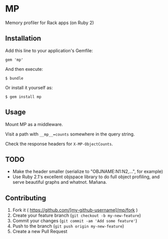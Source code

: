 # MP

Memory profiler for Rack apps (on Ruby 2)

## Installation

Add this line to your application's Gemfile:

    gem 'mp'

And then execute:

    $ bundle

Or install it yourself as:

    $ gem install mp

## Usage

Mount MP as a middleware.

Visit a path with `__mp__=counts` somewhere in the query string.

Check the response headers for `X-MP-ObjectCounts`.


## TODO

* Make the header smaller (serialize to "OBJNAME:N1:N2,...", for example)
* Use Ruby 2.1's excellent objspace library to do full object profiling, and
  serve beautiful graphs and whatnot. Mañana.

## Contributing

1. Fork it ( https://github.com/[my-github-username]/mp/fork )
2. Create your feature branch (`git checkout -b my-new-feature`)
3. Commit your changes (`git commit -am 'Add some feature'`)
4. Push to the branch (`git push origin my-new-feature`)
5. Create a new Pull Request
